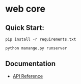 # web core
## Quick Start:

`pip install -r requirements.txt`

`python manange.py runserver`

## Documentation
- [API Reference](https://github.com/cyanideio/webcore/wiki/API)
